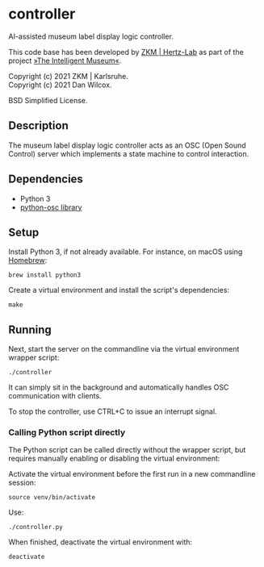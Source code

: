 controller
==========

AI-assisted museum label display logic controller.

This code base has been developed by [ZKM | Hertz-Lab](https://zkm.de/en/about-the-zkm/organization/hertz-lab) as part of the project [»The Intelligent Museum«](#the-intelligent-museum). 

Copyright (c) 2021 ZKM | Karlsruhe.  
Copyright (c) 2021 Dan Wilcox.  

BSD Simplified License.

Description
-----------

The museum label display logic controller acts as an OSC (Open Sound Control) server which implements a state machine to control interaction.

Dependencies
------------

* Python 3
* [python-osc library](https://github.com/attwad/python-osc)

Setup
-----

Install Python 3, if not already available. For instance, on macOS using [Homebrew](http://brew.sh):

```shell
brew install python3
```

Create a virtual environment and install the script's dependencies:

```shell
make
```

Running
-------

Next, start the server on the commandline via the virtual environment wrapper script:

    ./controller

It can simply sit in the background and automatically handles OSC communication with clients.

To stop the controller, use CTRL+C to issue an interrupt signal.

### Calling Python script directly

The Python script can be called directly without the wrapper script, but requires manually enabling or disabling the virtual environment:

Activate the virtual environment before the first run in a new commandline session:

    source venv/bin/activate

Use:

    ./controller.py

When finished, deactivate the virtual environment with:

    deactivate
